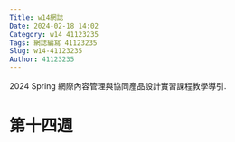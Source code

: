 ```yaml
---
Title: w14網誌
Date: 2024-02-18 14:02
Category: w14 41123235
Tags: 網誌編寫 41123235
Slug: w14-41123235
Author: 41123235
---
```


2024 Spring 網際內容管理與協同產品設計實習課程教學導引.

<!-- PELICAN_END_SUMMARY -->

# 第十四週